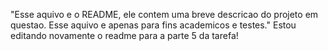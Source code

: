 "Esse aquivo e o README, ele contem uma breve descricao do projeto em questao. Esse aquivo e apenas para fins academicos e testes." 
Estou editando novamente o readme para a parte 5 da tarefa!
